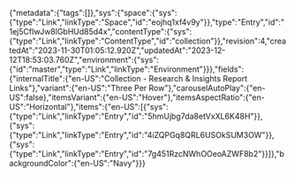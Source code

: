 {"metadata":{"tags":[]},"sys":{"space":{"sys":{"type":"Link","linkType":"Space","id":"eojhq1xf4v9y"}},"type":"Entry","id":"1ej5CfIwJw8lGbHUd85d4x","contentType":{"sys":{"type":"Link","linkType":"ContentType","id":"collection"}},"revision":4,"createdAt":"2023-11-30T01:05:12.920Z","updatedAt":"2023-12-12T18:53:03.760Z","environment":{"sys":{"id":"master","type":"Link","linkType":"Environment"}}},"fields":{"internalTitle":{"en-US":"Collection - Research & Insights Report Links"},"variant":{"en-US":"Three Per Row"},"carouselAutoPlay":{"en-US":false},"itemsVariant":{"en-US":"Hover"},"itemsAspectRatio":{"en-US":"Horizontal"},"items":{"en-US":[{"sys":{"type":"Link","linkType":"Entry","id":"5hmUjbg7da8etVxXL6K48H"}},{"sys":{"type":"Link","linkType":"Entry","id":"4iZQPGq8QRL6USOkSUM3OW"}},{"sys":{"type":"Link","linkType":"Entry","id":"7g451RzcNWhOOeoAZWF8b2"}}]},"backgroundColor":{"en-US":"Navy"}}}